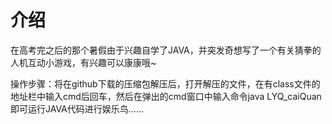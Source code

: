 # 介绍
在高考完之后的那个暑假由于兴趣自学了JAVA，并突发奇想写了一个有关猜拳的人机互动小游戏，有兴趣可以康康哦~

操作步骤：将在github下载的压缩包解压后，打开解压的文件，在有class文件的地址栏中输入cmd后回车，然后在弹出的cmd窗口中输入命令java LYQ_caiQuan即可运行JAVA代码进行娱乐鸟……
